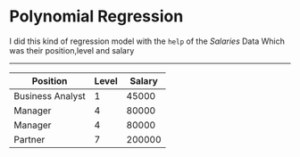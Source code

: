 # Polynomial Regression
I did this kind of regression model with the `help` of the *Salaries* Data
Which was their position,level and salary

---
| Position | Level | Salary |
| ---      | ---   | ---    |
| Business Analyst | 1 | 45000 |
| Manager  | 4 | 80000 |
| Manager  | 4 | 80000 |
| Partner  | 7 | 200000 |

